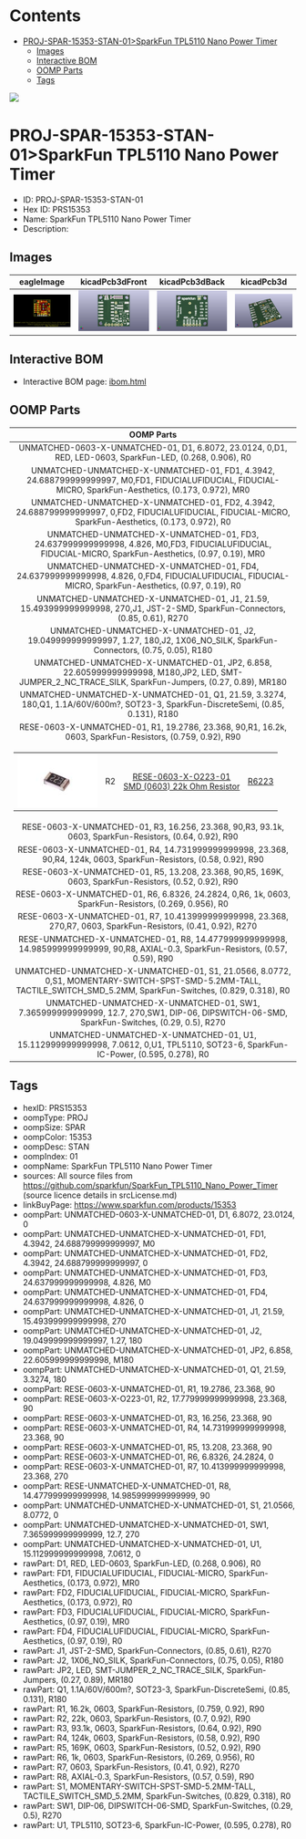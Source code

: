 



Contents
========

* [PROJ-SPAR-15353-STAN-01>SparkFun TPL5110 Nano Power Timer](#proj-spar-15353-stan-01sparkfun-tpl5110-nano-power-timer)
	* [Images](#images)
	* [Interactive BOM](#interactive-bom)
	* [OOMP Parts](#oomp-parts)
	* [Tags](#tags)
  
![][im]
# PROJ-SPAR-15353-STAN-01>SparkFun TPL5110 Nano Power Timer

- ID: PROJ-SPAR-15353-STAN-01
- Hex ID: PRS15353
- Name: SparkFun TPL5110 Nano Power Timer
- Description: 

## Images
  
  

|eagleImage|kicadPcb3dFront|kicadPcb3dBack|kicadPcb3d|
| :---: | :---: | :---: | :---: |
|[![eagleImage](eagleImage_140.png)](eagleImage_600.png)|[![kicadPcb3dFront](kicadPcb3dFront_140.png)](kicadPcb3dFront_600.png)|[![kicadPcb3dBack](kicadPcb3dBack_140.png)](kicadPcb3dBack_600.png)|[![kicadPcb3d](kicadPcb3d_140.png)](kicadPcb3d_600.png)|

## Interactive BOM

- Interactive BOM page: [ibom.html](kicad/bom/ibom.html)

## OOMP Parts
  

|OOMP Parts|
| :---: |
|UNMATCHED-0603-X-UNMATCHED-01, D1, 6.8072, 23.0124, 0,D1, RED, LED-0603, SparkFun-LED, (0.268, 0.906), R0|
|UNMATCHED-UNMATCHED-X-UNMATCHED-01, FD1, 4.3942, 24.688799999999997, M0,FD1, FIDUCIALUFIDUCIAL, FIDUCIAL-MICRO, SparkFun-Aesthetics, (0.173, 0.972), MR0|
|UNMATCHED-UNMATCHED-X-UNMATCHED-01, FD2, 4.3942, 24.688799999999997, 0,FD2, FIDUCIALUFIDUCIAL, FIDUCIAL-MICRO, SparkFun-Aesthetics, (0.173, 0.972), R0|
|UNMATCHED-UNMATCHED-X-UNMATCHED-01, FD3, 24.637999999999998, 4.826, M0,FD3, FIDUCIALUFIDUCIAL, FIDUCIAL-MICRO, SparkFun-Aesthetics, (0.97, 0.19), MR0|
|UNMATCHED-UNMATCHED-X-UNMATCHED-01, FD4, 24.637999999999998, 4.826, 0,FD4, FIDUCIALUFIDUCIAL, FIDUCIAL-MICRO, SparkFun-Aesthetics, (0.97, 0.19), R0|
|UNMATCHED-UNMATCHED-X-UNMATCHED-01, J1, 21.59, 15.493999999999998, 270,J1, JST-2-SMD, SparkFun-Connectors, (0.85, 0.61), R270|
|UNMATCHED-UNMATCHED-X-UNMATCHED-01, J2, 19.049999999999997, 1.27, 180,J2, 1X06_NO_SILK, SparkFun-Connectors, (0.75, 0.05), R180|
|UNMATCHED-UNMATCHED-X-UNMATCHED-01, JP2, 6.858, 22.605999999999998, M180,JP2, LED, SMT-JUMPER_2_NC_TRACE_SILK, SparkFun-Jumpers, (0.27, 0.89), MR180|
|UNMATCHED-UNMATCHED-X-UNMATCHED-01, Q1, 21.59, 3.3274, 180,Q1, 1.1A/60V/600m?, SOT23-3, SparkFun-DiscreteSemi, (0.85, 0.131), R180|
|RESE-0603-X-UNMATCHED-01, R1, 19.2786, 23.368, 90,R1, 16.2k, 0603, SparkFun-Resistors, (0.759, 0.92), R90|
|<table><tr><td>![RESE-0603-X-O223-01](https://raw.githubusercontent.com/oomlout/oomlout_OOMP_parts/main/RESE-0603-X-O223-01/image_140.jpg)</td><td> R2</td><td>[RESE-0603-X-O223-01<br>SMD (0603) 22k Ohm Resistor](https://github.com/oomlout/oomlout_OOMP_parts/tree/main/RESE-0603-X-O223-01/)</td><td>[R6223](https://github.com/oomlout/oomlout_OOMP_parts/tree/main/RESE-0603-X-O223-01/)</td></tr></table>|
|RESE-0603-X-UNMATCHED-01, R3, 16.256, 23.368, 90,R3, 93.1k, 0603, SparkFun-Resistors, (0.64, 0.92), R90|
|RESE-0603-X-UNMATCHED-01, R4, 14.731999999999998, 23.368, 90,R4, 124k, 0603, SparkFun-Resistors, (0.58, 0.92), R90|
|RESE-0603-X-UNMATCHED-01, R5, 13.208, 23.368, 90,R5, 169K, 0603, SparkFun-Resistors, (0.52, 0.92), R90|
|RESE-0603-X-UNMATCHED-01, R6, 6.8326, 24.2824, 0,R6, 1k, 0603, SparkFun-Resistors, (0.269, 0.956), R0|
|RESE-0603-X-UNMATCHED-01, R7, 10.413999999999998, 23.368, 270,R7, 0603, SparkFun-Resistors, (0.41, 0.92), R270|
|RESE-UNMATCHED-X-UNMATCHED-01, R8, 14.477999999999998, 14.985999999999999, 90,R8, AXIAL-0.3, SparkFun-Resistors, (0.57, 0.59), R90|
|UNMATCHED-UNMATCHED-X-UNMATCHED-01, S1, 21.0566, 8.0772, 0,S1, MOMENTARY-SWITCH-SPST-SMD-5.2MM-TALL, TACTILE_SWITCH_SMD_5.2MM, SparkFun-Switches, (0.829, 0.318), R0|
|UNMATCHED-UNMATCHED-X-UNMATCHED-01, SW1, 7.365999999999999, 12.7, 270,SW1, DIP-06, DIPSWITCH-06-SMD, SparkFun-Switches, (0.29, 0.5), R270|
|UNMATCHED-UNMATCHED-X-UNMATCHED-01, U1, 15.112999999999998, 7.0612, 0,U1, TPL5110, SOT23-6, SparkFun-IC-Power, (0.595, 0.278), R0|

## Tags

- hexID: PRS15353
- oompType: PROJ
- oompSize: SPAR
- oompColor: 15353
- oompDesc: STAN
- oompIndex: 01
- oompName: SparkFun TPL5110 Nano Power Timer
- sources: All source files from https://github.com/sparkfun/SparkFun_TPL5110_Nano_Power_Timer (source licence details in srcLicense.md)
- linkBuyPage: https://www.sparkfun.com/products/15353
- oompPart: UNMATCHED-0603-X-UNMATCHED-01, D1, 6.8072, 23.0124, 0
- oompPart: UNMATCHED-UNMATCHED-X-UNMATCHED-01, FD1, 4.3942, 24.688799999999997, M0
- oompPart: UNMATCHED-UNMATCHED-X-UNMATCHED-01, FD2, 4.3942, 24.688799999999997, 0
- oompPart: UNMATCHED-UNMATCHED-X-UNMATCHED-01, FD3, 24.637999999999998, 4.826, M0
- oompPart: UNMATCHED-UNMATCHED-X-UNMATCHED-01, FD4, 24.637999999999998, 4.826, 0
- oompPart: UNMATCHED-UNMATCHED-X-UNMATCHED-01, J1, 21.59, 15.493999999999998, 270
- oompPart: UNMATCHED-UNMATCHED-X-UNMATCHED-01, J2, 19.049999999999997, 1.27, 180
- oompPart: UNMATCHED-UNMATCHED-X-UNMATCHED-01, JP2, 6.858, 22.605999999999998, M180
- oompPart: UNMATCHED-UNMATCHED-X-UNMATCHED-01, Q1, 21.59, 3.3274, 180
- oompPart: RESE-0603-X-UNMATCHED-01, R1, 19.2786, 23.368, 90
- oompPart: RESE-0603-X-O223-01, R2, 17.779999999999998, 23.368, 90
- oompPart: RESE-0603-X-UNMATCHED-01, R3, 16.256, 23.368, 90
- oompPart: RESE-0603-X-UNMATCHED-01, R4, 14.731999999999998, 23.368, 90
- oompPart: RESE-0603-X-UNMATCHED-01, R5, 13.208, 23.368, 90
- oompPart: RESE-0603-X-UNMATCHED-01, R6, 6.8326, 24.2824, 0
- oompPart: RESE-0603-X-UNMATCHED-01, R7, 10.413999999999998, 23.368, 270
- oompPart: RESE-UNMATCHED-X-UNMATCHED-01, R8, 14.477999999999998, 14.985999999999999, 90
- oompPart: UNMATCHED-UNMATCHED-X-UNMATCHED-01, S1, 21.0566, 8.0772, 0
- oompPart: UNMATCHED-UNMATCHED-X-UNMATCHED-01, SW1, 7.365999999999999, 12.7, 270
- oompPart: UNMATCHED-UNMATCHED-X-UNMATCHED-01, U1, 15.112999999999998, 7.0612, 0
- rawPart: D1, RED, LED-0603, SparkFun-LED, (0.268, 0.906), R0
- rawPart: FD1, FIDUCIALUFIDUCIAL, FIDUCIAL-MICRO, SparkFun-Aesthetics, (0.173, 0.972), MR0
- rawPart: FD2, FIDUCIALUFIDUCIAL, FIDUCIAL-MICRO, SparkFun-Aesthetics, (0.173, 0.972), R0
- rawPart: FD3, FIDUCIALUFIDUCIAL, FIDUCIAL-MICRO, SparkFun-Aesthetics, (0.97, 0.19), MR0
- rawPart: FD4, FIDUCIALUFIDUCIAL, FIDUCIAL-MICRO, SparkFun-Aesthetics, (0.97, 0.19), R0
- rawPart: J1, JST-2-SMD, SparkFun-Connectors, (0.85, 0.61), R270
- rawPart: J2, 1X06_NO_SILK, SparkFun-Connectors, (0.75, 0.05), R180
- rawPart: JP2, LED, SMT-JUMPER_2_NC_TRACE_SILK, SparkFun-Jumpers, (0.27, 0.89), MR180
- rawPart: Q1, 1.1A/60V/600m?, SOT23-3, SparkFun-DiscreteSemi, (0.85, 0.131), R180
- rawPart: R1, 16.2k, 0603, SparkFun-Resistors, (0.759, 0.92), R90
- rawPart: R2, 22k, 0603, SparkFun-Resistors, (0.7, 0.92), R90
- rawPart: R3, 93.1k, 0603, SparkFun-Resistors, (0.64, 0.92), R90
- rawPart: R4, 124k, 0603, SparkFun-Resistors, (0.58, 0.92), R90
- rawPart: R5, 169K, 0603, SparkFun-Resistors, (0.52, 0.92), R90
- rawPart: R6, 1k, 0603, SparkFun-Resistors, (0.269, 0.956), R0
- rawPart: R7, 0603, SparkFun-Resistors, (0.41, 0.92), R270
- rawPart: R8, AXIAL-0.3, SparkFun-Resistors, (0.57, 0.59), R90
- rawPart: S1, MOMENTARY-SWITCH-SPST-SMD-5.2MM-TALL, TACTILE_SWITCH_SMD_5.2MM, SparkFun-Switches, (0.829, 0.318), R0
- rawPart: SW1, DIP-06, DIPSWITCH-06-SMD, SparkFun-Switches, (0.29, 0.5), R270
- rawPart: U1, TPL5110, SOT23-6, SparkFun-IC-Power, (0.595, 0.278), R0



[im]: kicadPcb3d_450.png
